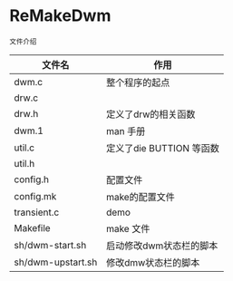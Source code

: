 # ReMakeDwm
    文件介绍  

| 文件名               | 作用                 |
|-------------------|--------------------|
| dwm.c             | 整个程序的起点            |
| drw.c             |                    |
| drw.h             | 定义了drw的相关函数        |
| dwm.1             | man 手册             |
| util.c            | 定义了die BUTTION 等函数 |
| util.h            |                    |
| config.h          | 配置文件               |
| config.mk         | make的配置文件          |
| transient.c       | demo               |
| Makefile          | make 文件            |
| sh/dwm-start.sh   | 启动修改dwm状态栏的脚本      |
| sh/dwm-upstart.sh | 修改dmw状态栏的脚本        |

 